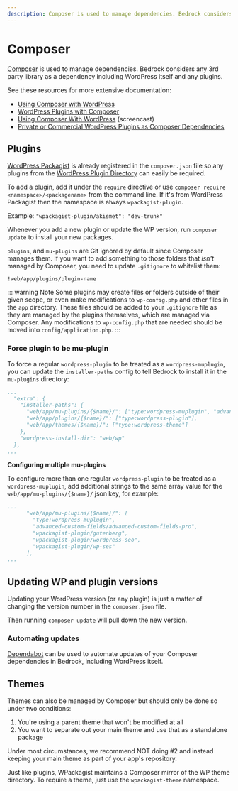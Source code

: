```yaml
---
description: Composer is used to manage dependencies. Bedrock considers any 3rd party library as a dependency including WordPress itself and any plugins.
---
```


# Composer

[Composer](http://getcomposer.org) is used to manage dependencies. Bedrock considers any 3rd party library as a dependency including WordPress itself and any plugins.

See these resources for more extensive documentation:

- [Using Composer with WordPress](https://roots.io/using-composer-with-wordpress/)
- [WordPress Plugins with Composer](https://roots.io/wordpress-plugins-with-composer/)
- [Using Composer With WordPress](https://roots.io/screencasts/using-composer-with-wordpress/) (screencast)
- [Private or Commercial WordPress Plugins as Composer Dependencies](https://roots.io/bedrock/docs/private-or-commercial-wordpress-plugins-as-composer-dependencies/)

## Plugins

[WordPress Packagist](http://wpackagist.org/) is already registered in the `composer.json` file so any plugins from the [WordPress Plugin Directory](http://wordpress.org/plugins/) can easily be required.

To add a plugin, add it under the `require` directive or use `composer require <namespace>/<packagename>` from the command line. If it's from WordPress Packagist then the namespace is always `wpackagist-plugin`.

Example: `"wpackagist-plugin/akismet": "dev-trunk"`

Whenever you add a new plugin or update the WP version, run `composer update` to install your new packages.

`plugins`, and `mu-plugins` are Git ignored by default since Composer manages them. If you want to add something to those folders that *isn't* managed by Composer, you need to update `.gitignore` to whitelist them:

`!web/app/plugins/plugin-name`

::: warning Note
Some plugins may create files or folders outside of their given scope, or even make modifications to `wp-config.php` and other files in the `app` directory. These files should be added to your `.gitignore` file as they are managed by the plugins themselves, which are managed via Composer. Any modifications to `wp-config.php` that are needed should be moved into `config/application.php`.
:::

### Force plugin to be mu-plugin

To force a regular `wordpress-plugin` to be treated as a `wordpress-muplugin`, you can update the `installer-paths` config to tell Bedrock to install it in the `mu-plugins` directory:

```yaml
...
  "extra": {
    "installer-paths": {
      "web/app/mu-plugins/{$name}/": ["type:wordpress-muplugin", "advanced-custom-fields/advanced-custom-fields-pro"],
      "web/app/plugins/{$name}/": ["type:wordpress-plugin"],
      "web/app/themes/{$name}/": ["type:wordpress-theme"]
    },
    "wordpress-install-dir": "web/wp"
  },
...
```

**Configuring multiple mu-plugins**

To configure more than one regular `wordpress-plugin` to be treated as a `wordpress-muplugin`, add additional strings to the same array value for the `web/app/mu-plugins/{$name}/` json key, for example:

```yaml
...
      "web/app/mu-plugins/{$name}/": [
        "type:wordpress-muplugin", 
        "advanced-custom-fields/advanced-custom-fields-pro",
        "wpackagist-plugin/gutenberg",
        "wpackagist-plugin/wordpress-seo",
        "wpackagist-plugin/wp-ses"
      ],
...
```


## Updating WP and plugin versions

Updating your WordPress version (or any plugin) is just a matter of changing the version number in the `composer.json` file.

Then running `composer update` will pull down the new version.

### Automating updates

[Dependabot](https://dependabot.com/) can be used to automate updates of your Composer dependencies in Bedrock, including WordPress itself.

## Themes

Themes can also be managed by Composer but should only be done so under two conditions:

1. You're using a parent theme that won't be modified at all
2. You want to separate out your main theme and use that as a standalone package

Under most circumstances, we recommend NOT doing #2 and instead keeping your main theme as part of your app's repository.

Just like plugins, WPackagist maintains a Composer mirror of the WP theme directory. To require a theme, just use the `wpackagist-theme` namespace.
